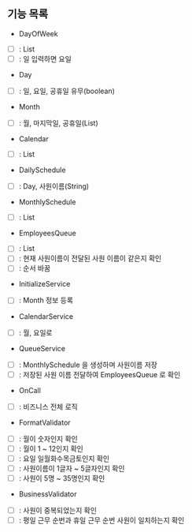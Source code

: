 ## 기능 목록

- DayOfWeek
- [ ] : List<String>
- [ ] : 일 입력하면 요일

- Day
- [ ] : 일, 요일, 공휴일 유무(boolean)

- Month
- [ ] : 월, 마지막일, 공휴일(List<Integer>)

- Calendar
- [ ] : List<Month>

- DailySchedule
- [ ] : Day, 사원이름(String)

- MonthlySchedule
- [ ] : List<DaliySchedule>

- EmployeesQueue
- [ ] : List<String>
- [ ] : 현재 사원이름이 전달된 사원 이름이 같은지 확인
- [ ] : 순서 바꿈

- InitializeService
- [ ] : Month 정보 등록

- CalendarService
- [ ] : 월, 요일로 

- QueueService
- [ ] : MonthlySchedule 을 생성하며 사원이름 저장
- [ ] : 저장된 사원 이름 전달하여 EmployeesQueue 로 확인

- OnCall
- [ ] : 비즈니스 전체 로직

- FormatValidator
- [ ] : 월이 숫자인지 확인
- [ ] : 월이 1 ~ 12인지 확인
- [ ] : 요일 일월화수목금토인지 확인
- [ ] : 사원이름이 1글자 ~ 5글자인지 확인
- [ ] : 사원이 5명 ~ 35명인지 확인

- BusinessValidator
- [ ] : 사원이 중복되었는지 확인
- [ ] : 평일 근무 순번과 휴일 근무 순번 사원이 일치하는지 확인
